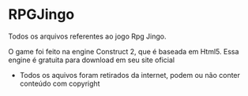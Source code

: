 # RPGJingo
Todos os arquivos referentes ao jogo Rpg Jingo. 

O game foi feito na engine Construct 2, que é baseada em Html5. 
  Essa engine é gratuita para download em seu site oficial









* Todos os aquivos foram retirados da internet, podem ou não conter conteúdo com copyright
